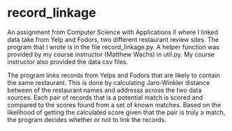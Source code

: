 # record_linkage
An assignment from Computer Science with Applications II where I linked data take from Yelp and Fodors, two different restaurant review sites. The program that I wrote is in the file record_linkage.py. A helper function was provided by my course instructor (Matthew Wachs) in util.py. My course instructor also provided the data csv files. 

The program links records from Yelps and Fodors that are likely to contain the same restaurant. This is done by calculating Jaro-Winkler distance between of the restaurant names and addresss across the two data sources. Each pair of records that is a potential match is scored and compared to the scores found from a set of known matches. Based on the likelihood of getting the calculated score given that the pair is truly a match, the program decides whether or not to link the records.
